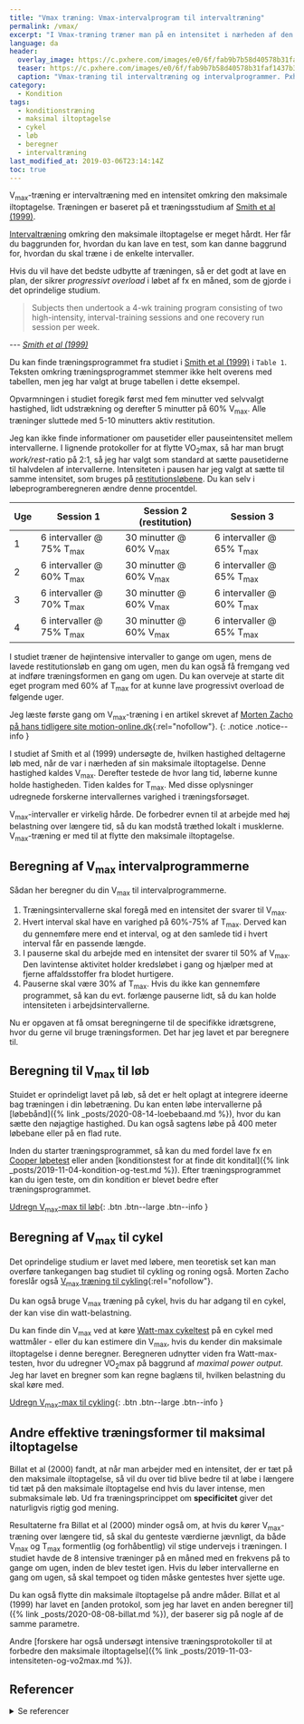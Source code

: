 ```yaml
---
title: "Vmax træning: Vmax-intervalprogram til intervaltræning"
permalink: /vmax/
excerpt: "I Vmax-træning træner man på en intensitet i nærheden af den maksimale iltoptagelse (som er ens maksimale kredsløbskapacitet). Vi har inkluderet en beregner til både løb og cykling."
language: da
header:
  overlay_image: https://c.pxhere.com/images/e0/6f/fab9b7b58d40578b31faf1437b30-1575615.jpg!d
  teaser: https://c.pxhere.com/images/e0/6f/fab9b7b58d40578b31faf1437b30-1575615.jpg!d
  caption: "Vmax-træning til intervaltræning og intervalprogrammer. Pxhere - [via](https://pxhere.com/da/photo/1575615)"
category:
  - Kondition
tags:
  - konditionstræning
  - maksimal iltoptagelse
  - cykel
  - løb
  - beregner
  - intervaltræning
last_modified_at: 2019-03-06T23:14:14Z
toc: true
---
```


V<sub>max</sub>-træning er intervaltræning med en intensitet omkring den maksimale iltoptagelse. Træningen er baseret på et træningsstudium af [Smith et al (1999)](https://journals.lww.com/acsm-msse/Fulltext/1999/06000/Effects_of_4_wk_training_using_Vmax_Tmax_on.19.aspx).

[Intervaltræning](/intervaltraening/) omkring den maksimale iltoptagelse er meget hårdt. Her får du baggrunden for, hvordan du kan lave en test, som kan danne baggrund for, hvordan du skal træne i de enkelte intervaller.

Hvis du vil have det bedste udbytte af træningen, så er det godt at lave en plan, der sikrer _progressivt overload_ i løbet af fx en måned, som de gjorde i det oprindelige studium.

> Subjects then undertook a 4-wk training program consisting of two high-intensity, interval-training sessions and one recovery run session per week.

--- <cite>[Smith et al (1999)](https://journals.lww.com/acsm-msse/Fulltext/1999/06000/Effects_of_4_wk_training_using_Vmax_Tmax_on.19.aspx)</cite>

Du kan finde træningsprogrammet fra studiet i [Smith et al (1999)](https://journals.lww.com/acsm-msse/Fulltext/1999/06000/Effects_of_4_wk_training_using_Vmax_Tmax_on.19.aspx) i `Table 1`. Teksten omkring træningsprogrammet stemmer ikke helt overens med tabellen, men jeg har valgt at bruge tabellen i dette eksempel.

Opvarmningen i studiet foregik først med fem minutter ved selvvalgt hastighed, lidt udstrækning og derefter 5 minutter på 60% V<sub>max</sub>. Alle træninger sluttede med 5-10 minutters aktiv restitution.

Jeg kan ikke finde informationer om pausetider eller pauseintensitet mellem intervallerne. I lignende protokoller for at flytte VO<sub>2</sub>max, så har man brugt _work/rest_-ratio på 2:1, så jeg har valgt som standard at sætte pausetiderne til halvdelen af intervallerne. Intensiteten i pausen har jeg valgt at sætte til samme intensitet, som bruges på [restitutionsløbene](/restitutionsloeb/). Du kan selv i løbeprogramberegneren ændre denne procentdel.

| Uge | Session 1 | Session 2 (restitution) | Session 3 |
|-|-|-|-|
| 1 | 6 intervaller @ 75% T<sub>max</sub> | 30 minutter @ 60% V<sub>max</sub> | 6 intervaller @ 65% T<sub>max</sub> |
| 2 | 6 intervaller @ 60% T<sub>max</sub> | 30 minutter @ 60% V<sub>max</sub> | 6 intervaller @ 65% T<sub>max</sub> |
| 3 | 6 intervaller @ 70% T<sub>max</sub> | 30 minutter @ 60% V<sub>max</sub> | 6 intervaller @ 60% T<sub>max</sub> |
| 4 | 6 intervaller @ 75% T<sub>max</sub> | 30 minutter @ 60% V<sub>max</sub> | 6 intervaller @ 65% T<sub>max</sub> |

I studiet træner de højintensive intervaller to gange om ugen, mens de lavede restitutionsløb en gang om ugen, men du kan også få fremgang ved at indføre træningsformen en gang om ugen. Du kan overveje at starte dit eget program med 60% af T<sub>max</sub> for at kunne lave progressivt overload de følgende uger.

Jeg læste første gang om V<sub>max</sub>-træning i en artikel skrevet af [Morten Zacho på hans tidligere site motion-online.dk](https://web.archive.org/web/20110606133951/http://www.motion-online.dk/konditionstraening/kondition_-_artikler/vmax-traening/){:rel="nofollow"}.
{: .notice .notice--info }

I studiet af Smith et al (1999) undersøgte de, hvilken hastighed deltagerne løb med, når de var i nærheden af sin maksimale iltoptagelse. Denne hastighed kaldes V<sub>max</sub>. Derefter testede de hvor lang tid, løberne kunne holde hastigheden. Tiden kaldes for T<sub>max</sub>. Med disse oplysninger udregnede forskerne intervallernes varighed i træningsforsøget.

V<sub>max</sub>-intervaller er virkelig hårde. De forbedrer evnen til at arbejde med høj belastning over længere tid, så du kan modstå træthed lokalt i musklerne. V<sub>max</sub>-træning er med til at flytte den maksimale iltoptagelse.

## Beregning af V<sub>max</sub> intervalprogrammerne

Sådan her beregner du din V<sub>max</sub> til intervalprogrammerne.

1. Træningsintervallerne skal foregå med en intensitet der svarer til V<sub>max</sub>.
2. Hvert interval skal have en varighed på 60%-75% af T<sub>max</sub>. Derved kan du gennemføre mere end et interval, og at den samlede tid i hvert interval får en passende længde.
3. I pauserne skal du arbejde med en intensitet der svarer til 50% af V<sub>max</sub>. Den lavintense aktivitet holder kredsløbet i gang og hjælper med at fjerne affaldsstoffer fra blodet hurtigere.
4. Pauserne skal være 30% af T<sub>max</sub>. Hvis du ikke kan gennemføre programmet, så kan du evt. forlænge pauserne lidt, så du kan holde intensiteten i arbejdsintervallerne.

Nu er opgaven at få omsat beregningerne til de specifikke idrætsgrene, hvor du gerne vil bruge træningsformen. Det har jeg lavet et par beregnere til.

## Beregning til V<sub>max</sub> til løb

Stuidet er oprindeligt lavet på løb, så det er helt oplagt at integrere ideerne bag træningen i din løbetræning. Du kan enten løbe intervallerne på [løbebånd]({% link _posts/2020-08-14-loebebaand.md %}), hvor du kan sætte den nøjagtige hastighed. Du kan også sagtens løbe på 400 meter løbebane eller på en flad rute.

Inden du starter træningsprogrammet, så kan du med fordel lave fx en [Cooper løbetest](/cooper-test/) eller anden [konditionstest for at finde dit kondital]({% link _posts/2019-11-04-kondition-og-test.md %}). Efter træningsprogrammet kan du igen teste, om din kondition er blevet bedre efter træningsprogrammet.

[Udregn V<sub>max</sub>-max til løb](/vmax-loeb/){: .btn .btn--large .btn--info }

## Beregning af V<sub>max</sub> til cykel

Det oprindelige studium er lavet med løbere, men teoretisk set kan man overføre tankegangen bag studiet til cykling og roning også. Morten Zacho foreslår også [V<sub>max</sub> træning til cykling](https://web.archive.org/web/20110606133951/http://www.motion-online.dk/konditionstraening/kondition_-_artikler/vmax-traening/){:rel="nofollow"}.

Du kan også bruge V<sub>max</sub> træning på cykel, hvis du har adgang til en cykel, der kan vise din watt-belastning.

Du kan finde din V<sub>max</sub> ved at køre [Watt-max cykeltest](/kondital-wattmax/) på en cykel med wattmåler - eller du kan estimere din V<sub>max</sub>, hvis du kender din maksimale iltoptagelse i denne beregner. Beregneren udnytter viden fra Watt-max-testen, hvor du udregner VO<sub>2</sub>max på baggrund af _maximal power output_. Jeg har lavet en bregner som kan regne baglæns til, hvilken belastning du skal køre med.

[Udregn V<sub>max</sub>-max til cykling](/vmax-cykling/){: .btn .btn--large .btn--info }

## Andre effektive træningsformer til maksimal iltoptagelse

Billat et al (2000) fandt, at når man arbejder med en intensitet, der er tæt på den maksimale iltoptagelse, så vil du over tid blive bedre til at løbe i længere tid tæt på den maksimale iltoptagelse end hvis du laver intense, men submaksimale løb. Ud fra træningsprincippet om **specificitet** giver det naturligvis rigtig god mening.

Resultaterne fra Billat et al (2000) minder også om, at hvis du kører V<sub>max</sub>-træning over længere tid, så skal du genteste værdierne jævnligt, da både V<sub>max</sub> og T<sub>max</sub> formentlig (og forhåbentlig) vil stige undervejs i træningen. I studiet havde de 8 intensive træninger på en måned med en frekvens på to gange om ugen, inden de blev testet igen. Hvis du løber intervallerne en gang om ugen, så skal tempoet og tiden måske gentestes hver sjette uge.

Du kan også flytte din maksimale iltoptagelse på andre måder. Billat et al (1999) har lavet en [anden protokol, som jeg har lavet en anden beregner til]({% link _posts/2020-08-08-billat.md %}), der baserer sig på nogle af de samme parametre.

Andre [forskere har også undersøgt intensive træningsprotokoller til at forbedre den maksimale iltoptagelse]({% link _posts/2019-11-03-intensiteten-og-vo2max.md %}).

## Referencer

<details markdown="1">
  <summary>Se referencer</summary>

- Laursen, Paul B., og David G. Jenkins. 2002. “The Scientific Basis for High-Intensity Interval Training: Optimising Training Programmes and Maximising Performance in Highly Trained Endurance Athletes”. Sports Medicine (Auckland, N.Z.) 32 (1): 53–73. <https://doi.org/10.2165/00007256-200232010-00003>.
- Billat, V. L., J. Slawinski, V. Bocquet, A. Demarle, L. Lafitte, P. Chassaing, og J. P. Koralsztein. 2000. “Intermittent Runs at the Velocity Associated with Maximal Oxygen Uptake Enables Subjects to Remain at Maximal Oxygen Uptake for a Longer Time than Intense but Submaximal Runs”. European Journal of Applied Physiology 81 (3): 188–96. <https://doi.org/10.1007/s004210050029>.
- MacDougall, J. D., A. L. Hicks, J. R. MacDonald, R. S. McKelvie, H. J. Green, og K. M. Smith. 1998. “Muscle Performance and Enzymatic Adaptations to Sprint Interval Training”. Journal of Applied Physiology (Bethesda, Md.: 1985) 84 (6): 2138–42. <https://doi.org/10.1152/jappl.1998.84.6.2138>.
- Smith, T. P., L. R. McNaughton, og K. J. Marshall. 1999. “Effects of 4-Wk Training Using Vmax/Tmax on VO2max and Performance in Athletes”. Medicine and Science in Sports and Exercise 31 (6): 892–96. <https://doi.org/10.1097/00005768-199906000-00019>.
- Parra, J., J. A. Cadefau, G. Rodas, N. Amigó, og R. Cussó. 2000. “The Distribution of Rest Periods Affects Performance and Adaptations of Energy Metabolism Induced by High-Intensity Training in Human Muscle”. Acta Physiologica Scandinavica 169 (2): 157–65. <https://doi.org/10.1046/j.1365-201x.2000.00730.x>.
- Stepto, N. K., J. A. Hawley, S. C. Dennis, og W. G. Hopkins. 1999. “Effects of Different Interval-Training Programs on Cycling Time-Trial Performance”. Medicine and Science in Sports and Exercise 31 (5): 736–41. <https://doi.org/10.1097/00005768-199905000-00018>.
</details>
